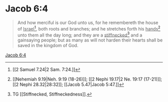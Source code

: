 # Jacob 6:4

> And how merciful is our God unto us, for he remembereth the house of <u>Israel</u>[^a], both roots and branches; and he stretches forth his <u>hands</u>[^b] unto them all the day long; and they are a <u>stiffnecked</u>[^c] and a gainsaying people; but as many as will not harden their hearts shall be saved in the kingdom of God.

[Jacob 6:4](https://www.churchofjesuschrist.org/study/scriptures/bofm/jacob/6?lang=eng&id=p4#p4)


[^a]: [[2 Samuel 7.24|2 Sam. 7:24.]]
[^b]: [[Nehemiah 9.19|Neh. 9:19 (18-26)]]; [[2 Nephi 19.17|2 Ne. 19:17 (17-21)]]; [[2 Nephi 28.32|28:32]]; [[Jacob 5.47|Jacob 5:47.]]
[^c]: TG [[Stiffnecked, Stiffneckedness]].

